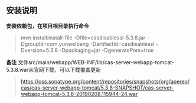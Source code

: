 ## 安装说明

**安装依赖包，在项目根目录执行命令**
>mvn install:install-file -Dfile=casdisablessl-5.3.8.jar -DgroupId=com.yunweibang -DartifactId=casdisablessl -Dversion=5.3.8 -Dpackaging=jar -DgeneratePom=true

**备注**
文件src/main/webapp/WEB-INF/lib/cas-server-webapp-tomcat-5.3.8.war从官网下载，可以下载覆盖更新
>https://oss.sonatype.org/content/repositories/snapshots/org/apereo/cas/cas-server-webapp-tomcat/5.3.8-SNAPSHOT/cas-server-webapp-tomcat-5.3.8-20190208.115944-24.war